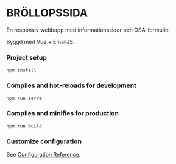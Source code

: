 # BRÖLLOPSSIDA
En responsiv webbapp med informationssidor och OSA-formulär.

Byggd med Vue + EmailJS.

### Project setup
```
npm install
```

### Compiles and hot-reloads for development
```
npm run serve
```

### Compiles and minifies for production
```
npm run build
```

### Customize configuration
See [Configuration Reference](https://cli.vuejs.org/config/).
